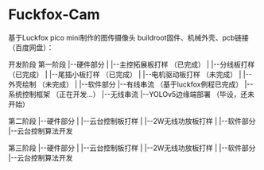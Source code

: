 # Fuckfox-Cam
基于Luckfox pico mini制作的图传摄像头
buildroot固件、机械外壳、pcb链接（百度网盘）：

开发阶段
第一阶段
|--硬件部分
|  |--主控拓展板打样   （已完成）
|  |--分线板打样       （已完成）
|  |--尾插小板打样     （已完成）
|  |--电机驱动板打样   （未完成）
|  |--外壳绘制         （未完成）
| 
|--软件部分 
   |--有线串流         （基于luckfox例程已完成）
   |--系统控制框架     （正在开发...）
   |--无线串流
   |--YOLOv5边缘端部署 （毕设，还未开始）

第二阶段
|--硬件部分
|  |--云台控制板打样
|  |--2W无线功放板打样
|
|--软件部分 
   |--云台控制算法开发   

第三阶段
|--硬件部分
|  |--云台控制板打样
|  |--2W无线功放板打样
|
|--软件部分 
   |--云台控制算法开发   

